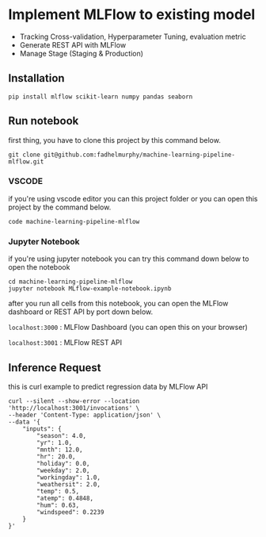 # Implement MLFlow to existing model

- Tracking Cross-validation, Hyperparameter Tuning, evaluation metric
- Generate REST API with MLFlow
- Manage Stage (Staging & Production)

## Installation

`
pip install mlflow scikit-learn numpy pandas seaborn
`

## Run notebook

first thing, you have to clone this project by this command below.

`git clone git@github.com:fadhelmurphy/machine-learning-pipeline-mlflow.git`

### VSCODE

if you're using vscode editor you can this project folder or you can open this project by the command below.
```
code machine-learning-pipeline-mlflow
```

### Jupyter Notebook
if you're using jupyter notebook you can try this command down below to open the notebook

```
cd machine-learning-pipeline-mlflow
jupyter notebook MLflow-example-notebook.ipynb
```

after you run all cells from this notebook, you can open the MLFlow dashboard or REST API by port down below.

`localhost:3000` : MLFlow Dashboard (you can open this on your browser)

`localhost:3001` : MLFlow REST API

## Inference Request

this is curl example to predict regression data by MLFlow API

```
curl --silent --show-error --location 'http://localhost:3001/invocations' \
--header 'Content-Type: application/json' \
--data '{
    "inputs": {
        "season": 4.0,
        "yr": 1.0,
        "mnth": 12.0,
        "hr": 20.0,
        "holiday": 0.0,
        "weekday": 2.0,
        "workingday": 1.0,
        "weathersit": 2.0,
        "temp": 0.5,
        "atemp": 0.4848,
        "hum": 0.63,
        "windspeed": 0.2239
    }
}'
```